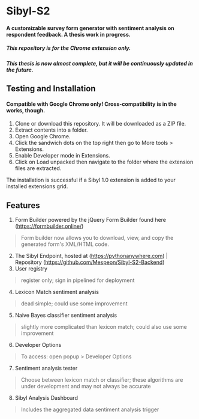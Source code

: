 # Sibyl-S2
#### A customizable survey form generator with sentiment analysis on respondent feedback. A thesis work in progress.
##### This repository is for the Chrome extension only.
##### This thesis is now almost complete, but it will be continuously updated in the future.
## Testing and Installation
#### Compatible with Google Chrome only! Cross-compatibility is in the works, though.
1. Clone or download this repository. It will be downloaded as a ZIP file.
2. Extract contents into a folder.
3. Open Google Chrome.
4. Click the sandwich dots on the top right then go to More tools > Extensions.
5. Enable Developer mode in Extensions.
6. Click on Load unpacked then navigate to the folder where the extension files are extracted.

The installation is successful if a Sibyl 1.0 extension is added to your installed extensions grid.

## Features
1. Form Builder powered by the jQuery Form Builder found here (https://formbuilder.online/)
> Form builder now allows you to download, view, and copy the generated form's XML/HTML code.
2. The Sibyl Endpoint, hosted at (https://pythonanywhere.com) | Repository (https://github.com/Mespeon/Sibyl-S2-Backend)
3. User registry
>  register only; sign in pipelined for deployment
4. Lexicon Match sentiment analysis
>  dead simple; could use some improvement
5. Naive Bayes classifier sentiment analysis
> slightly more complicated than lexicon match; could also use some improvement
6. Developer Options
>  To access: open popup \> Developer Options
7. Sentiment analysis tester
> Choose between lexicon match or classifier; these algorithms are under development and may not always be accurate
8. Sibyl Analysis Dashboard
> Includes the aggregated data sentiment analysis trigger

